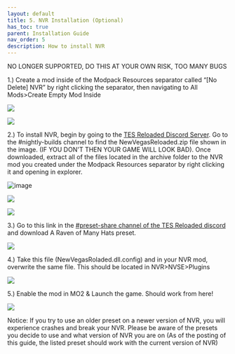 ```yaml
---
layout: default
title: 5. NVR Installation (Optional)
has_toc: true
parent: Installation Guide
nav_order: 5
description: How to install NVR
---
```


NO LONGER SUPPORTED, DO THIS AT YOUR OWN RISK, TOO MANY BUGS

1.) Create a mod inside of the Modpack Resources separator called “[No Delete] NVR” by right clicking the separator, then navigating to All Mods>Create Empty Mod Inside

![](https://user-images.githubusercontent.com/112358568/221451734-48fd9833-c2c6-453e-99b5-c3e49d9f11de.png)

![](https://user-images.githubusercontent.com/112358568/221451815-a9d8f7a8-0804-428b-853b-e779ecfa9b11.png)

2.) To install NVR, begin by going to the [TES Reloaded Discord Server](https://discord.com/invite/QgN6mR6eTK). Go to the #nightly-builds channel to find the NewVegasReloaded.zip file shown in the image. (IF YOU DON'T THEN YOUR GAME WILL LOOK BAD). Once downloaded, extract all of the files located in the archive folder to the NVR mod you created under the Modpack Resources separator by right clicking it and opening in explorer.

![image](https://user-images.githubusercontent.com/114360108/229316194-2b772007-b6f8-48d9-8c57-413b93b97eef.png)

![](https://user-images.githubusercontent.com/112358568/221451861-f792774d-1633-4b0e-bb9f-e9be12df4722.png)

![](https://i.gyazo.com/a13c71451a416b9da8be90cec26d4ccd.png)

3.) Go to this link in the [#preset-share channel of the TES Reloaded discord](https://discord.com/channels/344843935123898369/1030630380455350272/1077380480283983973) and download A Raven of Many Hats preset.

![](https://i.gyazo.com/fd1e05a8a7eb19a13f126c08aefa8774.png)

4.) Take this file (NewVegasRoladed.dll.config) and in your NVR mod, overwrite the same file. This should be located in NVR>NVSE>Plugins

![](https://i.gyazo.com/8113af369d915347ee4f359c2bc94e3f.png)

5.) Enable the mod in MO2 & Launch the game. Should work from here!

![](https://i.gyazo.com/92973143752bc7ceadefa4e42f0ee0c9.jpg)

Notice: If you try to use an older preset on a newer version of NVR, you will experience crashes and break your NVR. Please be aware of the presets you decide to use and what version of NVR you are on (As of the posting of this guide, the listed preset should work with the current version of NVR)
